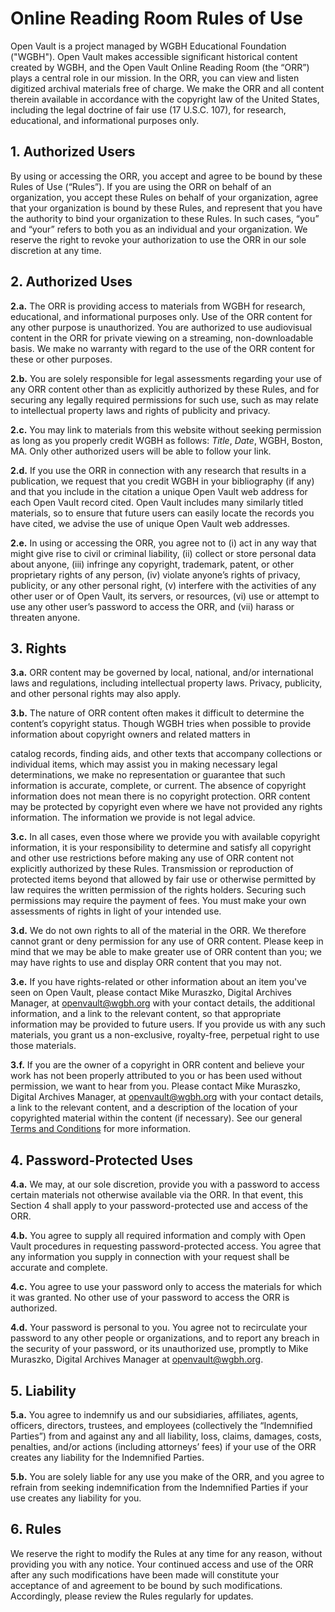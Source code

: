 # Online Reading Room Rules of Use

Open Vault is a project managed by WGBH Educational Foundation ("WGBH"). Open 
Vault makes accessible significant historical content created by WGBH, and the 
Open Vault Online Reading Room (the “ORR”) plays a central role in our mission. 
In the ORR, you can view and listen digitized archival materials free of 
charge. We make the ORR and all content therein available in accordance with 
the copyright law of the United States, including the legal doctrine of fair 
use (17 U.S.C. 107), for research, educational, and informational purposes only.

## 1. Authorized Users

By using or accessing the ORR, you accept and agree to be bound by these Rules 
of Use (“Rules”). If you are using the ORR on behalf of an organization, you 
accept these Rules on behalf of your organization, agree that your organization 
is bound by these Rules, and represent that you have the authority to bind your 
organization to these Rules. In such cases, “you” and “your” refers to both you 
as an individual and your organization. We reserve the right to revoke your 
authorization to use the ORR in our sole discretion at any time.

## 2. Authorized Uses

**2.a.** The ORR is providing access to materials from WGBH for research, 
educational, and informational purposes only. Use of the ORR content for any 
other purpose is unauthorized. You are authorized to use audiovisual content in 
the ORR for private viewing on a streaming, non-downloadable basis. We make no 
warranty with regard to the use of the ORR content for these or other purposes.

**2.b.** You are solely responsible for legal assessments regarding your use of any 
ORR content other than as explicitly authorized by these Rules, and for 
securing any legally required permissions for such use,
such as may relate to intellectual property laws and rights of publicity and 
privacy.

**2.c.** You may link to materials from this website without seeking permission as 
long as you properly credit WGBH as follows: *Title*, *Date*, WGBH, Boston, MA. 
Only other authorized users will be able to follow your link.

**2.d.** If you use the ORR in connection with any research that results in a 
publication, we request that you credit WGBH in your bibliography (if any) and 
that you include in the citation a unique Open Vault web address for each Open 
Vault record cited. Open Vault includes many similarly titled materials, so to 
ensure that future users can easily locate the records you have cited, we 
advise the use of unique Open Vault web addresses.

**2.e.** In using or accessing the ORR, you agree not to (i) act in any way that 
might give rise to civil or criminal liability, (ii) collect or store personal 
data about anyone, (iii) infringe any copyright, trademark, patent, or other 
proprietary rights of any person, (iv) violate anyone’s rights of privacy, 
publicity, or any other personal right, (v) interfere with the activities of 
any other user or of Open Vault, its servers, or resources, (vi) use or attempt 
to use any other user’s password to access the ORR, and (vii) harass or 
threaten anyone.

## 3. Rights

**3.a.** ORR content may be governed by local, national, and/or international laws 
and regulations, including intellectual property laws. Privacy, publicity, and 
other personal rights may also apply.

**3.b.** The nature of ORR content often makes it difficult to determine the 
content’s copyright status. Though WGBH tries when possible to provide 
information about copyright owners and related matters in

catalog records, finding aids, and other texts that accompany collections or 
individual items, which may assist you in making necessary legal 
determinations, we make no representation or guarantee that such information is 
accurate, complete, or current. The absence of copyright information does not 
mean there is no copyright protection. ORR content may be protected by 
copyright even where we have not provided any rights information. The 
information we provide is not legal advice.

**3.c.** In all cases, even those where we provide you with available copyright 
information, it is your responsibility to determine and satisfy all copyright 
and other use restrictions before making any use of ORR content not explicitly 
authorized by these Rules. Transmission or reproduction of protected items 
beyond that allowed by fair use or otherwise permitted by law requires the 
written permission of the rights holders. Securing such permissions may require 
the payment of fees. You must make your own assessments of rights in light of 
your intended use.

**3.d.** We do not own rights to all of the material in the ORR. We therefore 
cannot grant or deny permission for any use of ORR content. Please keep in mind 
that we may be able to make greater use of ORR content than you; we may have 
rights to use and display ORR content that you may not.

**3.e.** If you have rights-related or other information about an item you've seen 
on Open Vault, please contact Mike Muraszko, Digital Archives Manager, at 
[openvault@wgbh.org](mailto:openvault@wgbh.org) with your contact details, the additional information, and a 
link to the relevant content, so that appropriate information may be provided 
to future users. If you provide us with any such materials, you grant us a 
non-exclusive, royalty-free, perpetual right to use those materials.

**3.f.** If you are the owner of a copyright in ORR content and believe your work 
has not been properly attributed to you or has been used without permission, we 
want to hear from you. Please contact Mike Muraszko, Digital Archives Manager, 
at [openvault@wgbh.org](mailto:openvault@wgbh.org) with your contact details, a link to the relevant 
content, and a description of the location of your copyrighted material within 
the content (if necessary). See our general [Terms and Conditions](/terms-and-conditions) for more 
information.

## 4. Password-Protected Uses

**4.a.** We may, at our sole discretion, provide you with a password to access 
certain materials not otherwise available via the ORR. In that event, this 
Section 4 shall apply to your password-protected use and access of the ORR.

**4.b.** You agree to supply all required information and comply with Open Vault 
procedures in requesting password-protected access. You agree that any 
information you supply in connection with your request shall be accurate and 
complete.

**4.c.** You agree to use your password only to access the materials for which it 
was granted. No other use of your password to access the ORR is authorized.

**4.d.** Your password is personal to you. You agree not to recirculate your 
password to any other people or organizations, and to report any breach in the 
security of your password, or its unauthorized use, promptly to Mike Muraszko, 
Digital Archives Manager at [openvault@wgbh.org](mailto:openvault@wgbh.org).

## 5. Liability

**5.a.** You agree to indemnify us and our subsidiaries, affiliates, agents, 
officers, directors, trustees, and employees (collectively the “Indemnified 
Parties”) from and against any and all liability, loss, claims, damages, costs, 
penalties, and/or actions (including attorneys’ fees) if your use of the ORR 
creates any liability for the Indemnified Parties.

**5.b.** You are solely liable for any use you make of the ORR, and you agree to 
refrain from seeking indemnification from the Indemnified Parties if your use 
creates any liability for you.

## 6. Rules

We reserve the right to modify the Rules at any time for any reason, without 
providing you with any notice. Your continued access and use of the ORR after 
any such modifications have been made will constitute your acceptance of and 
agreement to be bound by such modifications. Accordingly, please review the 
Rules regularly for updates. 
